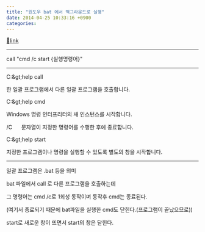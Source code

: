 ```yaml
---
title: "윈도우 bat 에서 백그라운드로 실행"
date: 2014-04-25 10:33:16 +0900
categories: 
---
```

[🔗link](http://www.mins01.com/mh/tech/read/876)
***


call "cmd /c start {실행명령어}"



- - - - - -



C:\&gt;help call

한 일괄 프로그램에서 다른 일괄 프로그램을 호출합니다.



  


C:\&gt;help cmd

Windows 명령 인터프리터의 새 인스턴스를 시작합니다.



  


/C      문자열이 지정한 명령어를 수행한 후에 종료합니다.

  


C:\&gt;help start

지정한 프로그램이나 명령을 실행할 수 있도록 별도의 창을 시작합니다.



- - - - - -

일괄 프로그램은 .bat 등을 의미

bat 파일에서 call 로 다른 프로그램을 호출하는데

그 명령어는 cmd /c로 1회성 동작이며 동작후 cmd는 종료된다. 

(여기서 종료되기 때문에 bat파일을 실행한 cmd도 닫힌다.(프로그램이 끝났으므로))

start로 새로운 창이 뜨면서 start의 창은 닫힌다.

  

